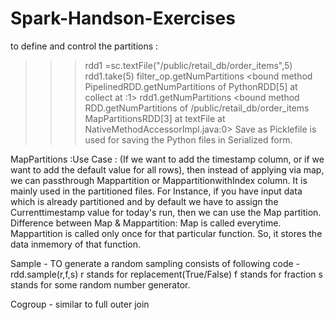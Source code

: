 # Spark-Handson-Exercises
to define and control the partitions :
>>> rdd1 =sc.textFile("/public/retail_db/order_items",5)
>>> rdd1.take(5)
>>> filter_op.getNumPartitions
<bound method PipelinedRDD.getNumPartitions of PythonRDD[5] at collect at <stdin>:1>
>>> rdd1.getNumPartitions
<bound method RDD.getNumPartitions of /public/retail_db/order_items MapPartitionsRDD[3] at textFile at NativeMethodAccessorImpl.java:0>
Save as Picklefile is used for saving the Python files in Serialized form.
  
MapPartitions :Use Case : (If we want to add the timestamp column, or if we want to add the default value for all rows), then instead of applying via map, we can passthrough Mappartition or MappartitionwithIndex column.
  It is mainly used in the partitioned files. For Instance, if you have input data which is already partitioned and by default we have to assign the Currenttimestamp value for today's run, then we can use the Map partition.
  Difference between Map & Mappartition:
  Map is called everytime. Mappartition is called only once for that particular function.
 So, it stores the data inmemory of that function.
  
  Sample - TO generate a random sampling
  consists of following code - rdd.sample(r,f,s)
  r stands for replacement(True/False)
  f stands for fraction
  s stands for some random number generator.
  
  Cogroup - similar to full outer join
  
